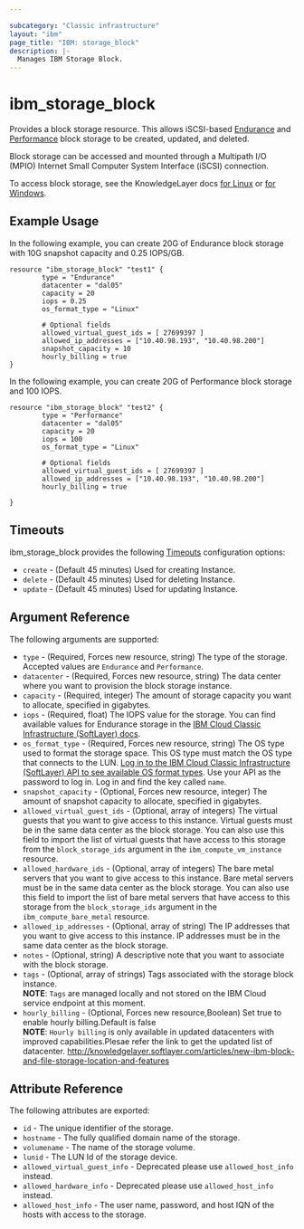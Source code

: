 ```yaml
---

subcategory: "Classic infrastructure"
layout: "ibm"
page_title: "IBM: storage_block"
description: |-
  Manages IBM Storage Block.
---
```

# ibm\_storage_block

Provides a block storage resource. This allows iSCSI-based [Endurance](https://knowledgelayer.softlayer.com/topic/endurance-storage) and [Performance](https://knowledgelayer.softlayer.com/topic/performance-storage) block storage to be created, updated, and deleted.

Block storage can be accessed and mounted through a Multipath I/O (MPIO) Internet Small Computer System Interface (iSCSI) connection.

To access block storage, see the KnowledgeLayer docs [for Linux](https://knowledgelayer.softlayer.com/procedure/block-storage-linux) or [for Windows](https://knowledgelayer.softlayer.com/procedure/accessing-block-storage-microsoft-windows).

## Example Usage

In the following example, you can create 20G of Endurance block storage with 10G snapshot capacity and 0.25 IOPS/GB.

```hcl
resource "ibm_storage_block" "test1" {
        type = "Endurance"
        datacenter = "dal05"
        capacity = 20
        iops = 0.25
        os_format_type = "Linux"

        # Optional fields
        allowed_virtual_guest_ids = [ 27699397 ]
        allowed_ip_addresses = ["10.40.98.193", "10.40.98.200"]
        snapshot_capacity = 10
        hourly_billing = true
}
```

In the following example, you can create 20G of Performance block storage and 100 IOPS.

```hcl
resource "ibm_storage_block" "test2" {
        type = "Performance"
        datacenter = "dal05"
        capacity = 20
        iops = 100
        os_format_type = "Linux"

        # Optional fields
        allowed_virtual_guest_ids = [ 27699397 ]
        allowed_ip_addresses = ["10.40.98.193", "10.40.98.200"]
        hourly_billing = true
        
}
```

## Timeouts

ibm_storage_block provides the following [Timeouts](https://www.terraform.io/docs/configuration/resources.html#timeouts) configuration options:

* `create` - (Default 45 minutes) Used for creating Instance.
* `delete` - (Default 45 minutes) Used for deleting Instance.
* `update` - (Default 45 minutes) Used for updating Instance.

## Argument Reference

The following arguments are supported:

* `type` - (Required, Forces new resource, string) The type of the storage. Accepted values are `Endurance` and `Performance`.
* `datacenter` - (Required, Forces new resource, string) The data center where you want to provision the block storage instance.
* `capacity` - (Required, integer) The amount of storage capacity you want to allocate, specified in gigabytes.
* `iops` - (Required, float) The IOPS value for the storage. You can find available values for Endurance storage in the [IBM Cloud Classic Infrastructure (SoftLayer) docs](https://knowledgelayer.softlayer.com/learning/introduction-endurance-storage).
* `os_format_type` - (Required, Forces new resource, string) The OS type used to format the storage space. This OS type must match the OS type that connects to the LUN. [Log in to the IBM Cloud Classic Infrastructure (SoftLayer) API to see available OS format types](https://api.softlayer.com/rest/v3/SoftLayer_Network_Storage_Iscsi_OS_Type/getAllObjects/). Use your API as the password to log in. Log in and find the key called `name`.
* `snapshot_capacity` - (Optional, Forces new resource, integer) The amount of snapshot capacity to allocate, specified in gigabytes.
* `allowed_virtual_guest_ids` - (Optional, array of integers) The virtual guests that you want to give access to this instance. Virtual guests must be in the same data center as the block storage. You can also use this field to import the list of virtual guests that have access to this storage from the `block_storage_ids` argument in the `ibm_compute_vm_instance` resource.
* `allowed_hardware_ids` - (Optional, array of integers) The bare metal servers that you want to give access to this instance. Bare metal servers must be in the same data center as the block storage. You can also use this field to import the list of bare metal servers that have access to this storage from the `block_storage_ids` argument in the `ibm_compute_bare_metal` resource.
* `allowed_ip_addresses` - (Optional, array of string) The IP addresses that you want to give access to this instance. IP addresses must be in the same data center as the block storage.
* `notes` - (Optional, string) A descriptive note that you want to associate with the block storage.
* `tags` - (Optional, array of strings) Tags associated with the storage block instance.  
  **NOTE**: `Tags` are managed locally and not stored on the IBM Cloud service endpoint at this moment.
* `hourly_billing` - (Optional, Forces new resource,Boolean) Set true to enable hourly billing.Default is false  
**NOTE**: `Hourly billing` is only available in updated datacenters with improved capabilities.Plesae refer the link to get the updated list of datacenter. http://knowledgelayer.softlayer.com/articles/new-ibm-block-and-file-storage-location-and-features



## Attribute Reference

The following attributes are exported:

* `id` - The unique identifier of the storage.
* `hostname` - The fully qualified domain name of the storage.
* `volumename` - The name of the storage volume.
* `lunid` - The LUN Id of the storage device.
* `allowed_virtual_guest_info` - Deprecated please use `allowed_host_info` instead.
* `allowed_hardware_info` - Deprecated please use `allowed_host_info` instead.
* `allowed_host_info` - The user name, password, and host IQN of the hosts with access to the storage.
